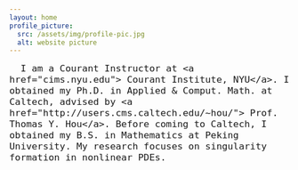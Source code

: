 ```yaml
---
layout: home
profile_picture:
  src: /assets/img/profile-pic.jpg
  alt: website picture
---
```


<div id="header" style="width: 105%;">
    <div id="centered" style="margin: 0 auto; width: 100%;"></div>
	<p>
	<font size="+1">

      I am a Courant Instructor at <a href="cims.nyu.edu"> Courant Institute, NYU</a>. I obtained my Ph.D. in Applied & Comput. Math. at Caltech, advised by <a href="http://users.cms.caltech.edu/~hou/"> Prof. Thomas Y. Hou</a>. Before coming to Caltech, I obtained my B.S. in Mathematics at Peking University. My research focuses on singularity formation in nonlinear PDEs.

<!--   Update Nov 21, 2023  
	I am a Courant Instructor at <a href="cims.nyu.edu"> Courant Institute, NYU</a>. I obtained my Ph.D. in Applied & Comput. Math. at Caltech, advised by <a href="http://users.cms.caltech.edu/~hou/"> Prof. Thomas Y. Hou</a>. Before coming to Caltech, I obtained my B.S. in Mathematics at Peking University. My current research focuses on singularity formation in incompressible fluids and related models. -->


<!-- <p> In the summer of 2023, I will be in China.  </p> -->
<!--     I am currently a fourth year Ph.D. student in Applied & Comput. Math. at Caltech, advised by 
    <a href="http://users.cms.caltech.edu/~hou/"> Prof. Thomas Y. Hou</a>. Before coming to Caltech, I obtained my B.S. in Mathematics at Peking University, where I conducted my undergraduate research under the supervision of <a href="https://www.math.pku.edu.cn/teachers/zhangpw/private/homepage/"> Prof. PingWen Zhang</a> and <a href="http://english.math.pku.edu.cn/peoplefaculty/128.html"> Prof. Zhifei Zhang</a>. My current research focuses on singularity formation in incompressible fluids.  -->
</font>
<!--   Welcome! This site serves as an example for the Bay Jekyll theme. Bay is a very simple and minimal theme, directly inspired by Dan Grover's <a href="http://dangrover.com">website</a>. -->

<!-- </p>

<p>	<font size="+1">
       I will be a Courant Instructor at New York University from Fall 2022.
      </font> 
</p>
</div> -->

<!-- <p>
  You can find the source code and the instructions on <a href="https://github.com/eliottvincent/bay">GitHub</a>.
</p> -->

